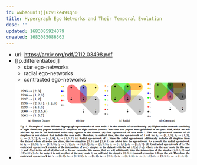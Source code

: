 ```yaml
---
id: wwbaouni1jj6zv1ke49sqn0
title: Hypergraph Ego Networks and Their Temporal Evolution
desc: ''
updated: 1683085924079
created: 1683085086563
---
```


- url: https://arxiv.org/pdf/2112.03498.pdf
- [[p.differentiated]]
  - star ego-networks
  - radial ego-networks
  - contracted ego-networks
- ![](/assets/images/2023-05-02-20-51-56.png)